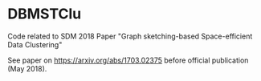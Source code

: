 # DBMSTClu
Code related to SDM 2018 Paper "Graph sketching-based Space-efficient Data Clustering"

See paper on https://arxiv.org/abs/1703.02375 before official publication (May 2018).
